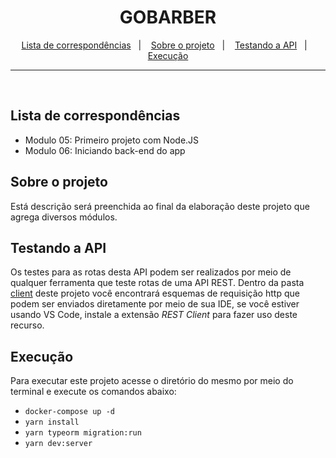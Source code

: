 <h1 align="center">
  GOBARBER
</h1>

<p align="center">
  <a href="#lista-de-correspondências">Lista de correspondências</a>&nbsp;&nbsp;&nbsp;|&nbsp;&nbsp;&nbsp;
  <a href="#sobre-o-projeto">Sobre o projeto</a>&nbsp;&nbsp;&nbsp;|&nbsp;&nbsp;&nbsp;
  <a href="#testando-a-API">Testando a API</a>&nbsp;&nbsp;&nbsp;|&nbsp;&nbsp;&nbsp;
  <a href="#execução">Execução</a>
</p>

---
<br />

## Lista de correspondências
* Modulo 05: Primeiro projeto com Node.JS
* Modulo 06: Iniciando back-end do app

## Sobre o projeto
Está descrição será preenchida ao final da elaboração deste projeto que agrega diversos módulos.

## Testando a API
Os testes para as rotas desta API podem ser realizados por meio de qualquer ferramenta que teste rotas de uma API REST. Dentro da pasta [client](./client) deste projeto você encontrará esquemas de requisição http que podem ser enviados diretamente por meio de sua IDE, se você estiver usando VS Code, instale a extensão *REST Client* para fazer uso deste recurso.

## Execução
Para executar este projeto acesse o diretório do mesmo por meio do terminal e execute os comandos abaixo:
- `docker-compose up -d`
- `yarn install`
- `yarn typeorm migration:run`
- `yarn dev:server`
